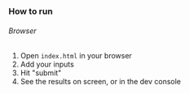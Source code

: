 ### How to run
###### Browser
1. Open `index.html` in your browser
2. Add your inputs
3. Hit "submit"
4. See the results on screen, or in the dev console